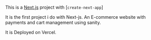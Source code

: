 This is a [Next.js](https://nextjs.org/) project with [`create-next-app`]

It is the first project i do with Next-js. An E-commerce website with payments and cart management using sanity.

It is Deployed on Vercel. 


